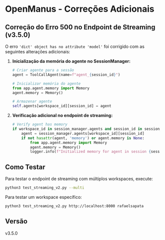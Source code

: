 # OpenManus - Correções Adicionais

## Correção do Erro 500 no Endpoint de Streaming (v3.5.0)

O erro `'dict' object has no attribute 'model'` foi corrigido com as seguintes alterações adicionais:

1. **Inicialização da memória do agente no SessionManager:**
   ```python
   # Criar agente para a sessão
   agent = ToolCallAgent(name=f"agent_{session_id}")
   
   # Inicializar memória do agente
   from app.agent.memory import Memory
   agent.memory = Memory()
   
   # Armazenar agente
   self.agents[workspace_id][session_id] = agent
   ```

2. **Verificação adicional no endpoint de streaming:**
   ```python
   # Verify agent has memory
   if workspace_id in session_manager.agents and session_id in session_manager.agents[workspace_id]:
       agent = session_manager.agents[workspace_id][session_id]
       if not hasattr(agent, 'memory') or agent.memory is None:
           from app.agent.memory import Memory
           agent.memory = Memory()
           logger.info(f"Initialized memory for agent in session {session_id}, workspace {workspace_id}")
   ```

## Como Testar

Para testar o endpoint de streaming com múltiplos workspaces, execute:

```bash
python3 test_streaming_v2.py --multi
```

Para testar um workspace específico:

```bash
python3 test_streaming_v2.py http://localhost:8000 rafaelsapata
```

## Versão

v3.5.0

